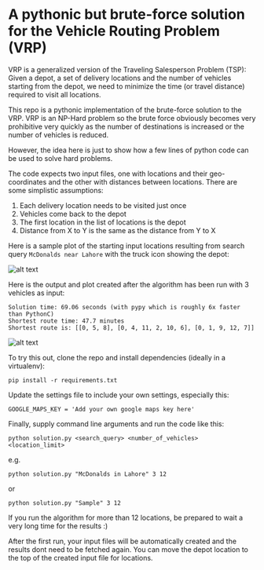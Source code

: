 # A pythonic but brute-force solution for the Vehicle Routing Problem (VRP)

VRP is a generalized version of the Traveling Salesperson Problem (TSP): Given a depot, a set of delivery locations and the number of vehicles starting from the depot, we need to minimize the time (or travel distance) required to visit all locations.

This repo is a pythonic implementation of the brute-force solution to the VRP. VRP is an NP-Hard problem so the brute force obviously becomes very prohibitive very quickly as the number of destinations is increased or the number of vehicles is reduced. 

However, the idea here is just to show how a few lines of python code can be used to solve hard problems.

The code expects two input files, one with locations and their geo-coordinates and the other with distances between locations. There are some simplistic assumptions:

1. Each delivery location needs to be visited just once
2. Vehicles come back to the depot
3. The first location in the list of locations is the depot
4. Distance from X to Y is the same as the distance from Y to X

Here is a sample plot of the starting input locations resulting from search query ```McDonalds near Lahore``` with the truck icon showing the depot:


![alt text](https://i.imgur.com/1zQwMqA.jpg)

Here is the output and plot created after the algorithm has been run with 3 vehicles as input:
```
Solution time: 69.06 seconds (with pypy which is roughly 6x faster than PythonC)
Shortest route time: 47.7 minutes
Shortest route is: [[0, 5, 8], [0, 4, 11, 2, 10, 6], [0, 1, 9, 12, 7]]
```

![alt text](https://i.imgur.com/HCBrhaS.jpg)

To try this out, clone the repo and install dependencies (ideally in a virtualenv):

```pip install -r requirements.txt```

Update the settings file to include your own settings, especially this:

```
GOOGLE_MAPS_KEY = 'Add your own google maps key here'
```

Finally, supply command line arguments and run the code like this:

```python solution.py <search_query> <number_of_vehicles> <location_limit>```

e.g.

```python solution.py "McDonalds in Lahore" 3 12```

or

```python solution.py "Sample" 3 12```

If you run the algorithm for more than 12 locations, be prepared to wait a very long time for the results :)

After the first run, your input files will be automatically created and the results dont need to be fetched again. 
You can move the depot location to the top of the created input file for locations.
